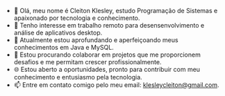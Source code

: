 - 👋 Olá, meu nome é Cleiton Klesley, estudo Programação de Sistemas e apaixonado por tecnologia e conhecimento.
- 👀 Tenho interesse em trabalho remoto para desensenvolvimento e análise de aplicativos desktop.
- 🌱 Atualmente estou aprofundando e aperfeiçoando meus conhecimentos em Java e MySQL.
- 💞️ Estou procurando colaborar em projetos que me proporcionem desafios e me permitam crescer profissionalmente.
- 🌐 Estou aberto a oportunidades, pronto para contribuir com meu conhecimento e entusiasmo pela tecnologia. 
- 📫 Entre em contato comigo pelo meu email: klesleycleiton@gmail.com.
  


<!---
Cleiton-Kl/Cleiton-Kl is a ✨ special ✨ repository because its `README.md` (this file) appears on your GitHub profile.
You can click the Preview link to take a look at your changes.
--->
